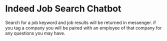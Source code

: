 # Indeed Job Search Chatbot
Search for a job keyword and job results will be returned in messenger. if you tag a company
you will be paired with an employee of that company for any questions you may have.
